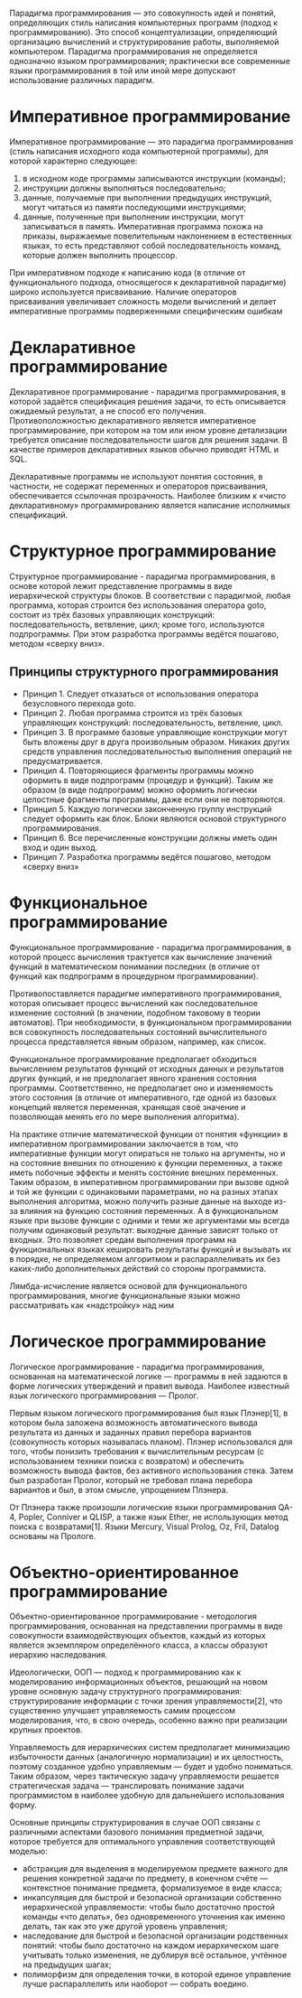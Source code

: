 Парадигма программирования — это совокупность идей и понятий, определяющих стиль написания компьютерных программ (подход к программированию). Это способ концептуализации, определяющий организацию вычислений и структурирование работы, выполняемой компьютером.
Парадигма программирования не определяется однозначно языком программирования; практически все современные языки программирования в той или иной мере допускают использование различных парадигм.

# Императивное программирование
Императивное программирование — это парадигма программирования (стиль написания исходного кода компьютерной программы), для которой характерно следующее:

1) в исходном коде программы записываются инструкции (команды);
2) инструкции должны выполняться последовательно;
3) данные, получаемые при выполнении предыдущих инструкций, могут читаться из памяти последующими инструкциями;
4) данные, полученные при выполнении инструкции, могут записываться в память.
Императивная программа похожа на приказы, выражаемые повелительным наклонением в естественных языках, то есть представляют собой последовательность команд, которые должен выполнить процессор.

При императивном подходе к написанию кода (в отличие от функционального подхода, относящегося к декларативной парадигме) широко используется присваивание. Наличие операторов присваивания увеличивает сложность модели вычислений и делает императивные программы подверженными специфическим ошибкам

# Декларативное программирование
Декларативное программирование - парадигма программирования, в которой задаётся спецификация решения задачи, то есть описывается ожидаемый результат, а не способ его получения. Противоположностью декларативного является императивное программирование, при котором на том или ином уровне детализации требуется описание последовательности шагов для решения задачи. В качестве примеров декларативных языков обычно приводят HTML и SQL.

Декларативные программы не используют понятия состояния, в частности, не содержат переменных и операторов присваивания, обеспечивается ссылочная прозрачность. Наиболее близким к «чисто декларативному» программированию является написание исполнимых спецификаций.

# Структурное программирование
Структурное программирование - парадигма программирования, в основе которой лежит представление программы в виде иерархической структуры блоков. В соответствии с парадигмой, любая программа, которая строится без использования оператора goto, состоит из трёх базовых управляющих конструкций: последовательность, ветвление, цикл; кроме того, используются подпрограммы. При этом разработка программы ведётся пошагово, методом «сверху вниз».

## Принципы структурного программирования

- Принцип 1. Следует отказаться от использования оператора безусловного перехода goto.
- Принцип 2. Любая программа строится из трёх базовых управляющих конструкций: последовательность, ветвление, цикл.
- Принцип 3. В программе базовые управляющие конструкции могут быть вложены друг в друга произвольным образом. Никаких других средств управления последовательностью выполнения операций не предусматривается.
- Принцип 4. Повторяющиеся фрагменты программы можно оформить в виде подпрограмм (процедур и функций). Таким же образом (в виде подпрограмм) можно оформить логически целостные фрагменты программы, даже если они не повторяются.
- Принцип 5. Каждую логически законченную группу инструкций следует оформить как блок. Блоки являются основой структурного программирования.
- Принцип 6. Все перечисленные конструкции должны иметь один вход и один выход.
- Принцип 7. Разработка программы ведётся пошагово, методом «сверху вниз»

# Функциональное программирование
Функциональное программирование - парадигма программирования, в которой процесс вычисления трактуется как вычисление значений функций в математическом понимании последних (в отличие от функций как подпрограмм в процедурном программировании).

Противопоставляется парадигме императивного программирования, которая описывает процесс вычислений как последовательное изменение состояний (в значении, подобном таковому в теории автоматов). При необходимости, в функциональном программировании вся совокупность последовательных состояний вычислительного процесса представляется явным образом, например, как список.

Функциональное программирование предполагает обходиться вычислением результатов функций от исходных данных и результатов других функций, и не предполагает явного хранения состояния программы. Соответственно, не предполагает оно и изменяемость этого состояния (в отличие от императивного, где одной из базовых концепций является переменная, хранящая своё значение и позволяющая менять его по мере выполнения алгоритма).

На практике отличие математической функции от понятия «функции» в императивном программировании заключается в том, что императивные функции могут опираться не только на аргументы, но и на состояние внешних по отношению к функции переменных, а также иметь побочные эффекты и менять состояние внешних переменных. Таким образом, в императивном программировании при вызове одной и той же функции с одинаковыми параметрами, но на разных этапах выполнения алгоритма, можно получить разные данные на выходе из-за влияния на функцию состояния переменных. А в функциональном языке при вызове функции с одними и теми же аргументами мы всегда получим одинаковый результат: выходные данные зависят только от входных. Это позволяет средам выполнения программ на функциональных языках кешировать результаты функций и вызывать их в порядке, не определяемом алгоритмом и распараллеливать их без каких-либо дополнительных действий со стороны программиста.

Лямбда-исчисление является основой для функционального программирования, многие функциональные языки можно рассматривать как «надстройку» над ним

# Логическое программирование
Логическое программирование - парадигма программирования, основанная на математической логике — программы в ней задаются в форме логических утверждений и правил вывода. Наиболее известный язык логического программирования — Пролог.

Первым языком логического программирования был язык Плэнер[1], в котором была заложена возможность автоматического вывода результата из данных и заданных правил перебора вариантов (совокупность которых называлась планом). Плэнер использовался для того, чтобы понизить требования к вычислительным ресурсам (с использованием техники поиска с возвратом) и обеспечить возможность вывода фактов, без активного использования стека. Затем был разработан Пролог, который не требовал плана перебора вариантов и был, в этом смысле, упрощением Плэнера.

От Плэнера также произошли логические языки программирования QA-4, Popler, Conniver и QLISP, а также язык Ether, не использующих метод поиска с возвратами[1]. Языки Mercury, Visual Prolog, Oz, Fril, Datalog основаны на Прологе.

# Объектно-ориентированное программирование
Объектно-ориентированное программирование - методология программирования, основанная на представлении программы в виде совокупности взаимодействующих объектов, каждый из которых является экземпляром определённого класса, а классы образуют иерархию наследования.

Идеологически, ООП — подход к программированию как к моделированию информационных объектов, решающий на новом уровне основную задачу структурного программирования: структурирование информации с точки зрения управляемости[2], что существенно улучшает управляемость самим процессом моделирования, что, в свою очередь, особенно важно при реализации крупных проектов.

Управляемость для иерархических систем предполагает минимизацию избыточности данных (аналогичную нормализации) и их целостность, поэтому созданное удобно управляемым — будет и удобно пониматься. Таким образом, через тактическую задачу управляемости решается стратегическая задача — транслировать понимание задачи программистом в наиболее удобную для дальнейшего использования форму.

Основные принципы структурирования в случае ООП связаны с различными аспектами базового понимания предметной задачи, которое требуется для оптимального управления соответствующей моделью:

- абстракция для выделения в моделируемом предмете важного для решения конкретной задачи по предмету, в конечном счёте — контекстное понимание предмета, формализуемое в виде класса;
- инкапсуляция для быстрой и безопасной организации собственно иерархической управляемости: чтобы было достаточно простой команды «что делать», без одновременного уточнения как именно делать, так как это уже другой уровень управления;
- наследование для быстрой и безопасной организации родственных понятий: чтобы было достаточно на каждом иерархическом шаге учитывать только изменения, не дублируя всё остальное, учтённое на предыдущих шагах;
- полиморфизм для определения точки, в которой единое управление лучше распараллелить или наоборот — собрать воедино.
